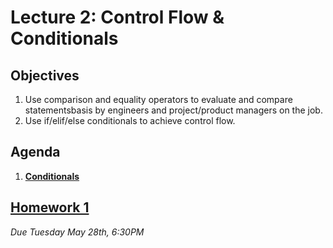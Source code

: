 <!---
{"next":"Lectures_class2/Lecture3.md","title":"Conditionals - 5/23"}
-->

# Lecture 2: Control Flow & Conditionals

## Objectives

1. Use comparison and equality operators to evaluate and compare statementsbasis by engineers and project/product managers on the job.
2. Use if/elif/else conditionals to achieve control flow.

## Agenda

1. **[Conditionals](../Topics/nb/basic_data_types.md)**


## [Homework 1](../Homework/hwk1.md)
*Due Tuesday May 28th, 6:30PM*

